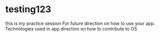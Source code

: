 # testing123
this is my practice session
For future direction on how to use your app.
Technologies used in app
direction on how to contribute to OS
 
